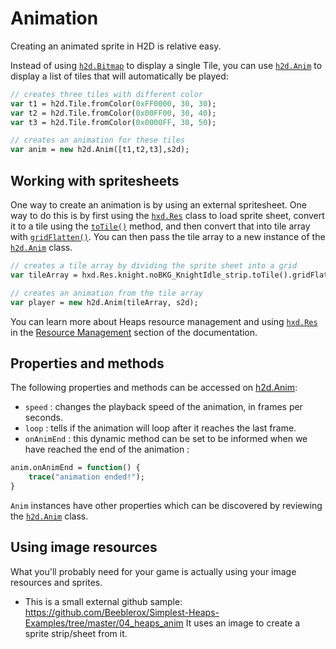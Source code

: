 # Animation

Creating an animated sprite in H2D is relative easy.

Instead of using [`h2d.Bitmap`](https://heaps.io/api/h2d/Bitmap.html) to display a single Tile, you can use [`h2d.Anim`](https://heaps.io/api/h2d/Anim.html) to display a list of tiles that will automatically be played:

```haxe
// creates three tiles with different color
var t1 = h2d.Tile.fromColor(0xFF0000, 30, 30);
var t2 = h2d.Tile.fromColor(0x00FF00, 30, 40);
var t3 = h2d.Tile.fromColor(0x0000FF, 30, 50);

// creates an animation for these tiles
var anim = new h2d.Anim([t1,t2,t3],s2d);
```

## Working with spritesheets

One way to create an animation is by using an external spritesheet. One way to do this is by first using the [`hxd.Res`](https://heaps.io/api/hxd/res/index.html) class to load sprite sheet, convert it to a tile using the [`toTile()`](https://heaps.io/api/hxd/res/Any.html#toTile) method, and then convert that into tile array with [`gridFlatten()`](https://heaps.io/api/h2d/Tile.html#gridFlatten). You can then pass the tile array to a new instance of the [`h2d.Anim`](https://heaps.io/api/h2d/Anim.html) class.

```haxe
// creates a tile array by dividing the sprite sheet into a grid
var tileArray = hxd.Res.knight.noBKG_KnightIdle_strip.toTile().gridFlatten(64);

// creates an animation from the tile array
var player = new h2d.Anim(tileArray, s2d);
```

You can learn more about Heaps resource management and using [`hxd.Res`](https://heaps.io/api/hxd/res/index.html) in the [Resource Management]([`hxd.Res`](https://heaps.io/api/hxd/res/index.html)) section of the documentation.

## Properties and methods

The following properties and methods can be accessed on [h2d.Anim](https://github.com/ncannasse/heaps/blob/master/h2d/Anim.hx):

* `speed` : changes the playback speed of the animation, in frames per seconds.
* `loop` : tells if the animation will loop after it reaches the last frame.
* `onAnimEnd` : this dynamic method can be set to be informed when we have reached the end of the animation :

```haxe
anim.onAnimEnd = function() {
	trace("animation ended!");
}
```	

`Anim` instances have other properties which can be discovered by reviewing the [`h2d.Anim`](https://github.com/ncannasse/heaps/blob/master/h2d/Anim.hx) class.

## Using image resources

What you'll probably need for your game is actually using your image resources and sprites.
- This is a small external github sample: https://github.com/Beeblerox/Simplest-Heaps-Examples/tree/master/04_heaps_anim
It uses an image to create a sprite strip/sheet from it.
